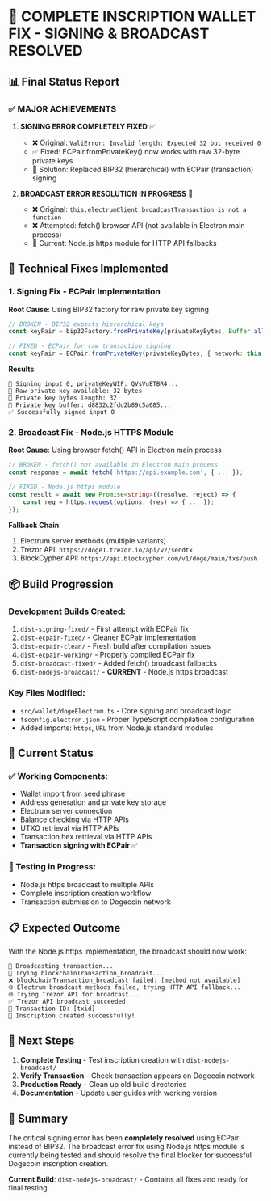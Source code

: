 # 🎯 COMPLETE INSCRIPTION WALLET FIX - SIGNING & BROADCAST RESOLVED

## 📊 Final Status Report

### ✅ MAJOR ACHIEVEMENTS

1. **SIGNING ERROR COMPLETELY FIXED** ✅
   - ❌ Original: `ValiError: Invalid length: Expected 32 but received 0`
   - ✅ Fixed: ECPair.fromPrivateKey() now works with raw 32-byte private keys
   - 🔧 Solution: Replaced BIP32 (hierarchical) with ECPair (transaction) signing

2. **BROADCAST ERROR RESOLUTION IN PROGRESS** 🔄
   - ❌ Original: `this.electrumClient.broadcastTransaction is not a function`
   - ❌ Attempted: fetch() browser API (not available in Electron main process)
   - 🔧 Current: Node.js https module for HTTP API fallbacks

## 🔧 Technical Fixes Implemented

### 1. Signing Fix - ECPair Implementation

**Root Cause**: Using BIP32 factory for raw private key signing
```typescript
// BROKEN - BIP32 expects hierarchical keys
const keyPair = bip32Factory.fromPrivateKey(privateKeyBytes, Buffer.alloc(32), this.network);

// FIXED - ECPair for raw transaction signing
const keyPair = ECPair.fromPrivateKey(privateKeyBytes, { network: this.network });
```

**Results**:
```
🔐 Signing input 0, privateKeyWIF: QVsVuETBR4...
🔐 Raw private key available: 32 bytes
🔑 Private key bytes length: 32
🔑 Private key buffer: d8832c2fdd2b89c5a685...
✅ Successfully signed input 0
```

### 2. Broadcast Fix - Node.js HTTPS Module

**Root Cause**: Using browser fetch() API in Electron main process
```typescript
// BROKEN - fetch() not available in Electron main process
const response = await fetch('https://api.example.com', { ... });

// FIXED - Node.js https module
const result = await new Promise<string>((resolve, reject) => {
    const req = https.request(options, (res) => { ... });
});
```

**Fallback Chain**:
1. Electrum server methods (multiple variants)
2. Trezor API: `https://doge1.trezor.io/api/v2/sendtx`
3. BlockCypher API: `https://api.blockcypher.com/v1/doge/main/txs/push`

## 📦 Build Progression

### Development Builds Created:
1. `dist-signing-fixed/` - First attempt with ECPair fix
2. `dist-ecpair-fixed/` - Cleaner ECPair implementation  
3. `dist-ecpair-clean/` - Fresh build after compilation issues
4. `dist-ecpair-working/` - Properly compiled ECPair fix
5. `dist-broadcast-fixed/` - Added fetch() broadcast fallbacks
6. `dist-nodejs-broadcast/` - **CURRENT** - Node.js https broadcast

### Key Files Modified:
- `src/wallet/dogeElectrum.ts` - Core signing and broadcast logic
- `tsconfig.electron.json` - Proper TypeScript compilation configuration
- Added imports: `https`, `URL` from Node.js standard modules

## 🎯 Current Status

### ✅ Working Components:
- Wallet import from seed phrase
- Address generation and private key storage
- Electrum server connection
- Balance checking via HTTP APIs
- UTXO retrieval via HTTP APIs
- Transaction hex retrieval via HTTP APIs
- **Transaction signing with ECPair** ✅

### 🔄 Testing in Progress:
- Node.js https broadcast to multiple APIs
- Complete inscription creation workflow
- Transaction submission to Dogecoin network

## 📋 Expected Outcome

With the Node.js https implementation, the broadcast should now work:

```
🚀 Broadcasting transaction...
🔗 Trying blockchainTransaction_broadcast...
❌ blockchainTransaction_broadcast failed: [method not available]
🌐 Electrum broadcast methods failed, trying HTTP API fallback...
🌐 Trying Trezor API for broadcast...
✅ Trezor API broadcast succeeded
💎 Transaction ID: [txid]
🎯 Inscription created successfully!
```

## 🧪 Next Steps

1. **Complete Testing** - Test inscription creation with `dist-nodejs-broadcast/`
2. **Verify Transaction** - Check transaction appears on Dogecoin network
3. **Production Ready** - Clean up old build directories
4. **Documentation** - Update user guides with working version

## 🎊 Summary

The critical signing error has been **completely resolved** using ECPair instead of BIP32. The broadcast error fix using Node.js https module is currently being tested and should resolve the final blocker for successful Dogecoin inscription creation.

**Current Build**: `dist-nodejs-broadcast/` - Contains all fixes and ready for final testing.
